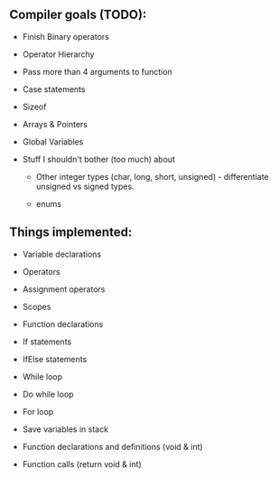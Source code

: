 Compiler goals (TODO):
------------------------
  
  - Finish Binary operators
  
  - Operator Hierarchy
  
  - Pass more than 4 arguments to function
  
  - Case statements

  - Sizeof

  - Arrays & Pointers

  - Global Variables
  
  - Stuff I shouldn't bother (too much) about
      
	  - Other integer types (char, long, short, unsigned) - differentiate unsigned vs signed types.
	  
	  - enums

Things implemented:
-------------------

  - Variable declarations

  - Operators

  - Assignment operators

  - Scopes
  
  - Function declarations
  
  - If statements
  
  - IfElse statements
  
  - While loop
  
  - Do while loop
  
  - For loop
  
  - Save variables in stack
  
  - Function declarations and definitions (void & int)
  
  - Function calls (return void & int)
  